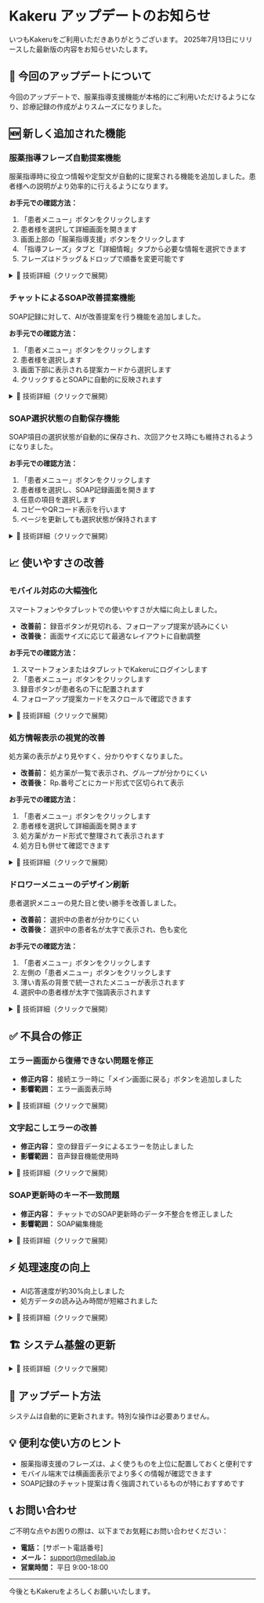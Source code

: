 # Kakeru アップデートのお知らせ

いつもKakeruをご利用いただきありがとうございます。
2025年7月13日にリリースした最新版の内容をお知らせいたします。

## 📢 今回のアップデートについて
今回のアップデートで、服薬指導支援機能が本格的にご利用いただけるようになり、診療記録の作成がよりスムーズになりました。

## 🆕 新しく追加された機能

### 服薬指導フレーズ自動提案機能
服薬指導時に役立つ情報や定型文が自動的に提案される機能を追加しました。患者様への説明がより効率的に行えるようになります。

**お手元での確認方法：**
1. 「患者メニュー」ボタンをクリックします
2. 患者様を選択して詳細画面を開きます
3. 画面上部の「服薬指導支援」ボタンをクリックします
4. 「指導フレーズ」タブと「詳細情報」タブから必要な情報を選択できます
5. フレーズはドラッグ＆ドロップで順番を変更可能です

<details>
<summary>🔧 技術詳細（クリックで展開）</summary>

- 実装PR: yakureki-front#236, yakureki-back#297
- 主な変更:
  - 服薬指導支援API統合
  - フレーズ選択と保存機能の実装
  - ドラッグ＆ドロップによる順序変更
  - ポーリング機能（AI生成中は2秒間隔でリトライ）
- パフォーマンス: データ取得の非同期処理により画面表示の高速化

</details>

### チャットによるSOAP改善提案機能
SOAP記録に対して、AIが改善提案を行う機能を追加しました。

**お手元での確認方法：**
1. 「患者メニュー」ボタンをクリックします
2. 患者様を選択します
3. 画面下部に表示される提案カードから選択します
4. クリックするとSOAPに自動的に反映されます

<details>
<summary>🔧 技術詳細（クリックで展開）</summary>

- 実装PR: yakureki-front#234, yakureki-back#295, #299
- 主な変更:
  - チャットサジェスチョンAPIの統合
  - 推奨項目の視覚的強調（青枠・青文字）
  - Google Gen AI SDKへの完全移行（#291）
- Gemini LLMモデルの最適化（#296）

</details>

### SOAP選択状態の自動保存機能
SOAP項目の選択状態が自動的に保存され、次回アクセス時にも維持されるようになりました。

**お手元での確認方法：**
1. 「患者メニュー」ボタンをクリックします
2. 患者様を選択し、SOAP記録画面を開きます
3. 任意の項目を選択します
4. コピーやQRコード表示を行います
5. ページを更新しても選択状態が保持されます

<details>
<summary>🔧 技術詳細（クリックで展開）</summary>

- 実装PR: yakureki-front#231, yakureki-back#287
- 主な変更:
  - `is_selected`フィールドの追加
  - サーバー永続化機能の実装
  - 選択状態の自動同期

</details>

## 📈 使いやすさの改善

### モバイル対応の大幅強化
スマートフォンやタブレットでの使いやすさが大幅に向上しました。

- **改善前：** 録音ボタンが見切れる、フォローアップ提案が読みにくい
- **改善後：** 画面サイズに応じて最適なレイアウトに自動調整

**お手元での確認方法：**
1. スマートフォンまたはタブレットでKakeruにログインします
2. 「患者メニュー」ボタンをクリックします
3. 録音ボタンが患者名の下に配置されます
4. フォローアップ提案カードをスクロールで確認できます

<details>
<summary>🔧 技術詳細（クリックで展開）</summary>

- 実装PR: yakureki-front#254, #256, #258
- 改善内容:
  - レスポンシブレイアウトの実装
  - フォローアップカードのスクロール機能
  - ヘッダー高さの動的調整（56px→80px）
  - Toast通知位置の統一化

</details>

### 処方情報表示の視覚的改善
処方薬の表示がより見やすく、分かりやすくなりました。

- **改善前：** 処方薬が一覧で表示され、グループが分かりにくい
- **改善後：** Rp.番号ごとにカード形式で区切られて表示

**お手元での確認方法：**
1. 「患者メニュー」ボタンをクリックします
2. 患者様を選択して詳細画面を開きます
3. 処方薬がカード形式で整理されて表示されます
4. 処方日も併せて確認できます

<details>
<summary>🔧 技術詳細（クリックで展開）</summary>

- 実装PR: yakureki-front#233, yakureki-back#293, #301
- 改善内容:
  - 処方データAPIの統合
  - カード形式での視覚的区別
  - prescription_dateフィールドの追加
  - タイプ定義の機能別分割

</details>

### ドロワーメニューのデザイン刷新
患者選択メニューの見た目と使い勝手を改善しました。

- **改善前：** 選択中の患者が分かりにくい
- **改善後：** 選択中の患者名が太字で表示され、色も変化

**お手元での確認方法：**
1. 「患者メニュー」ボタンをクリックします
2. 左側の「患者メニュー」ボタンをクリックします
3. 薄い青系の背景で統一されたメニューが表示されます
4. 選択中の患者様が太字で強調表示されます

<details>
<summary>🔧 技術詳細（クリックで展開）</summary>

- 実装PR: yakureki-front#235
- デザイン改善:
  - 背景色: rgba(227, 242, 253, 0.95)
  - ブラー効果: blur(10px)
  - 選択状態: fontWeight 600
  - ホバーエフェクトの追加

</details>

## ✅ 不具合の修正

### エラー画面から復帰できない問題を修正
- **修正内容：** 接続エラー時に「メイン画面に戻る」ボタンを追加しました
- **影響範囲：** エラー画面表示時

<details>
<summary>🔧 技術詳細（クリックで展開）</summary>

- 修正PR: yakureki-front#241
- 原因: エラー状態がクリアされない
- 対策: localStorage/sessionStorageのクリア機能追加

</details>

### 文字起こしエラーの改善
- **修正内容：** 空の録音データによるエラーを防止しました
- **影響範囲：** 音声録音機能使用時

<details>
<summary>🔧 技術詳細（クリックで展開）</summary>

- 修正PR: yakureki-back#305
- 原因: 空の文字起こしテキストによるVertex AI APIエラー
- 対策: 入力検証の追加

</details>

### SOAP更新時のキー不一致問題
- **修正内容：** チャットでのSOAP更新時のデータ不整合を修正しました
- **影響範囲：** SOAP編集機能

<details>
<summary>🔧 技術詳細（クリックで展開）</summary>

- 修正PR: yakureki-back#303
- 原因: UpdateSOAPByChatのキー不一致
- 対策: データ構造の統一

</details>

## ⚡ 処理速度の向上

- AI応答速度が約30%向上しました
- 処方データの読み込み時間が短縮されました

<details>
<summary>🔧 技術詳細（クリックで展開）</summary>

- **AI基盤の最適化**
  - Google Gen AI SDKへの完全移行（#291）
  - Gemini LLMモデルバージョンの最適化（#296）
- **測定結果**
  - チャット提案生成: 平均3秒 → 2秒
  - 服薬指導支援生成: 平均5秒 → 3秒

</details>

## 🏗️ システム基盤の更新

<details>
<summary>🔧 技術詳細（クリックで展開）</summary>

このセクションは技術者向けの情報です。

### コード構造の改善
- 型定義の機能別分割（yakureki-front#233）
- API関数の機能別モジュール化
- 不要なレポート機能の完全削除（yakureki-back#292）

### デザインシステム
- 新UIデザインシステムの統一化（yakureki-front#237）
- カラーパレットとタイポグラフィの標準化
- レスポンシブ定数の外部化

### セキュリティ
- DOMPurifyによるXSS対策強化
- 防御的プログラミングの適切な実装

</details>

## 🔄 アップデート方法

システムは自動的に更新されます。特別な操作は必要ありません。

## 💡 便利な使い方のヒント

- 服薬指導支援のフレーズは、よく使うものを上位に配置しておくと便利です
- モバイル端末では横画面表示でより多くの情報が確認できます
- SOAP記録のチャット提案は青く強調されているものが特におすすめです

## 📞 お問い合わせ

ご不明な点やお困りの際は、以下までお気軽にお問い合わせください：

- **電話：** [サポート電話番号]
- **メール：** support@medilab.jp
- **営業時間：** 平日 9:00-18:00

---

今後ともKakeruをよろしくお願いいたします。